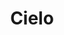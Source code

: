---
title: Cielo
date: 
draft: false

# descripcion
description : Aros espectaculares! En plata 925 y cristal Swarovski. Detalles en microcubic. Simplemente bellísimos.

materials: Plata 925

color: 

dimensions: Largo 4.5cm

code: 01-10-0993

type: "Aros"

categories: []

price: $11.540,00

price_eftvo: $9.810,00

# Images
# first image will be shown in the product page
images:
  # - image: "images/path_to_image"
  # La ubicacion de las imagenes es imagenes/Aros/Aros.Cristal Swarovski/01-10-0993-cielo
  - image: "./images/aros/cristal_swarovski/01-10-0993-cielo_a.jpg"
  - image: "./images/aros/cristal_swarovski/01-10-0993-cielo_b.jpg"
---